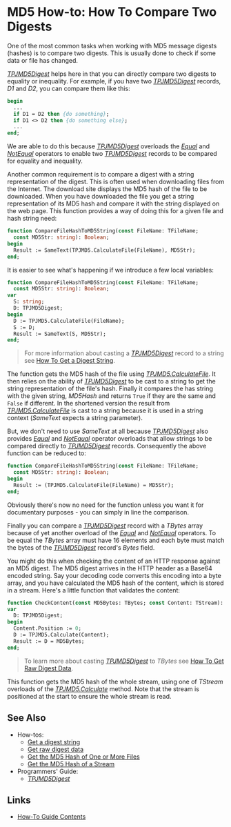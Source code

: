 # MD5 How-to: How To Compare Two Digests

One of the most common tasks when working with MD5 message digests (hashes) is to compare two digests. This is usually done to check if some data or file has changed.

[_TPJMD5Digest_](../API/TPJMD5Digest.md) helps here in that you can directly compare two digests to equality or inequality. For example, if you have two [_TPJMD5Digest_](../API/TPJMD5Digest.md) records, _D1_ and _D2_, you can compare them like this:

```pascal
begin
  ...
  if D1 = D2 then {do something};
  if D1 <> D2 then {do something else};
  ...
end;
```

We are able to do this because [_TPJMD5Digest_](../API/TPJMD5Digest.md) overloads the [_Equal_](../API/TPJMD5Digest-Equal.md) and [_NotEqual_](../API/TPJMD5Digest-NotEqual.md) operators to enable two [_TPJMD5Digest_](../API/TPJMD5Digest.md) records to be compared for equality and inequality.

Another common requirement is to compare a digest with a string representation of the digest. This is often used when downloading files from the Internet. The download site displays the MD5 hash of the file to be downloaded. When you have downloaded the file you get a string representation of its MD5 hash and compare it with the string displayed on the web page. This function provides a way of doing this for a given file and hash string need:

```pascal
function CompareFileHashToMD5String(const FileName: TFileName;
  const MD5Str: string): Boolean;
begin
  Result := SameText(TPJMD5.CalculateFile(FileName), MD5Str);
end;
```

It is easier to see what's happening if we introduce a few local variables:

```pascal
function CompareFileHashToMD5String(const FileName: TFileName;
  const MD5Str: string): Boolean;
var
  S: string;
  D: TPJMD5Digest;
begin
  D := TPJMD5.CalculateFile(FileName);
  S := D;
  Result := SameText(S, MD5Str);
end;
```

> For more information about casting a [_TPJMD5Digest_](../API/TPJMD5Digest.md) record to a string see [How To Get a Digest String](./GetDigestAsString.md).

The function gets the MD5 hash of the file using [_TPJMD5.CalculateFile_](../API/TPJMD5-CalculateFile.md). It then relies on the ability of [_TPJMD5Digest_](../API/TPJMD5Digest.md) to be cast to a string to get the string representation of the file's hash. Finally it compares the has string with the given string, _MD5Hash_ and returns `True` if they are the same and `False` if different. In the shortened version the result from [_TPJMD5.CalculateFile_](../API/TPJMD5CalculateFile.md) is cast to a string because it is used in a string context (_SameText_ expects a string parameter).

But, we don't need to use _SameText_ at all because [_TPJMD5Digest_](../API/TPJMD5Digest.md) also provides [_Equal_](../API/TPJMD5Digest-Equal.md) and [_NotEqual_](../API/TPJMD5Digest-NotEqual.md) operator overloads that allow strings to be compared directly to [_TPJMD5Digest_](../API/TPJMD5Digest.md) records. Consequently the above function can be reduced to:

```pascal
function CompareFileHashToMD5String(const FileName: TFileName;
  const MD5Str: string): Boolean;
begin
  Result := (TPJMD5.CalculateFile(FileName) = MD5Str);
end;
```

Obviously there's now no need for the function unless you want it for documentary purposes - you can simply in line the comparison.

Finally you can compare a [_TPJMD5Digest_](../API/TPJMD5Digest.md) record with a _TBytes_ array because of yet another overload of the [_Equal_](../API/TPJMD5Digest-Equal.md) and [_NotEqual_](../API/TPJMD5Digest-NotEqual.md) operators. To be equal the _TBytes_ array must have 16 elements and each byte must match the bytes of the [_TPJMD5Digest_](../API/TPJMD5Digest.md) record's _Bytes_ field.

You might do this when checking the content of an HTTP response against an MD5 digest. The MD5 digest arrives in the HTTP header as a Base64 encoded string. Say your decoding code converts this encoding into a byte array, and you have calculated the MD5 hash of the content, which is stored in a stream. Here's a little function that validates the content:

```pascal
function CheckContent(const MD5Bytes: TBytes; const Content: TStream): Boolean;
var
  D: TPJMD5Digest;
begin
  Content.Position := 0;
  D := TPJMD5.Calculate(Content);
  Result := D = MD5Bytes;
end;
```

> To learn more about casting [_TPJMD5Digest_](../API/TPJMD5Digest.md) to _TBytes_ see [How To Get Raw Digest Data](./GetDigestData.md).

This function gets the MD5 hash of the whole stream, using one of _TStream_ overloads of the [_TPJMD5.Calculate_](../API/TPJMD5-Calculate#tstream-versions) method. Note that the stream is positioned at the start to ensure the whole stream is read.

## See Also

* How-tos:
  * [Get a digest string](./GetDigestAsString.md)
  * [Get raw digest data](./GetDigestData.md)
  * [Get the MD5 Hash of One or More Files](./HashFile.md)
  * [Get the MD5 Hash of a Stream](./HashStream.md)
* Programmers' Guide:
  * [_TPJMD5Digest_](../API/TPJMD5Digest.md)

## Links

* [How-To Guide Contents](../HowTo.md)
